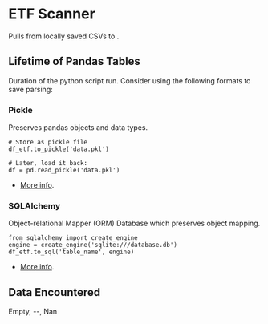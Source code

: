# ETF Scanner

Pulls from locally saved CSVs to .

## Lifetime of Pandas Tables

Duration of the python script run. Consider using the following formats to save parsing:

### Pickle

Preserves pandas objects and data types.

```
# Store as pickle file
df_etf.to_pickle('data.pkl')

# Later, load it back:
df = pd.read_pickle('data.pkl')
```

- [More info](https://www.datacamp.com/tutorial/pickle-python-tutorial).

### SQLAlchemy

Object-relational Mapper (ORM) Database which preserves object mapping.

```
from sqlalchemy import create_engine
engine = create_engine('sqlite:///database.db')
df_etf.to_sql('table_name', engine)
```

- [More info](https://docs.sqlalchemy.org/en/14/orm/tutorial.html).

## Data Encountered

Empty, --, Nan

